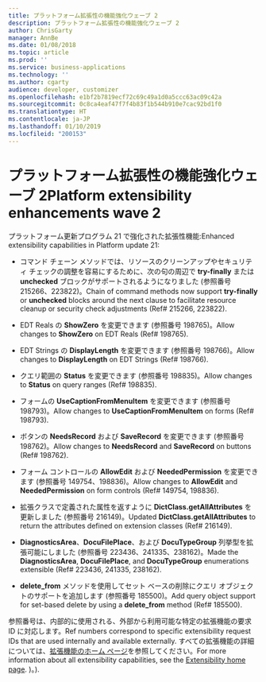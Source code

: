 ```yaml
---
title: プラットフォーム拡張性の機能強化ウェーブ 2
description: プラットフォーム拡張性の機能強化ウェーブ 2
author: ChrisGarty
manager: AnnBe
ms.date: 01/08/2018
ms.topic: article
ms.prod: ''
ms.service: business-applications
ms.technology: ''
ms.author: cgarty
audience: developer, customizer
ms.openlocfilehash: e1bf2b7819ecf72c69c49a1d0a5ccc63ac09c42a
ms.sourcegitcommit: 0c8ca4eaf47f7f4b83f1b544b910e7cac92bd1f0
ms.translationtype: HT
ms.contentlocale: ja-JP
ms.lasthandoff: 01/10/2019
ms.locfileid: "200153"
---
```

# <a name="platform-extensibility-enhancements-wave-2"></a><span data-ttu-id="0a397-103">プラットフォーム拡張性の機能強化ウェーブ 2</span><span class="sxs-lookup"><span data-stu-id="0a397-103">Platform extensibility enhancements wave 2</span></span>

<span data-ttu-id="0a397-104">プラットフォーム更新プログラム 21 で強化された拡張性機能:</span><span class="sxs-lookup"><span data-stu-id="0a397-104">Enhanced extensibility capabilities in Platform update 21:</span></span>

- <span data-ttu-id="0a397-105">コマンド チェーン メソッドでは、リソースのクリーンアップやセキュリティ チェックの調整を容易にするために、次の句の周辺で **try-finally** または **unchecked** ブロックがサポートされるようになりました (参照番号 215266、223822)。</span><span class="sxs-lookup"><span data-stu-id="0a397-105">Chain of command methods now support **try-finally** or **unchecked** blocks around the next clause to facilitate resource cleanup  or security check adjustments (Ref# 215266, 223822).</span></span>

- <span data-ttu-id="0a397-106">EDT Reals の **ShowZero** を変更できます (参照番号 198765)。</span><span class="sxs-lookup"><span data-stu-id="0a397-106">Allow changes to **ShowZero** on EDT Reals (Ref# 198765).</span></span>

- <span data-ttu-id="0a397-107">EDT Strings の **DisplayLength** を変更できます (参照番号 198766)。</span><span class="sxs-lookup"><span data-stu-id="0a397-107">Allow changes to **DisplayLength** on EDT Strings (Ref# 198766).</span></span>

- <span data-ttu-id="0a397-108">クエリ範囲の **Status** を変更できます (参照番号 198835)。</span><span class="sxs-lookup"><span data-stu-id="0a397-108">Allow changes to **Status** on query ranges (Ref# 198835).</span></span>

- <span data-ttu-id="0a397-109">フォームの **UseCaptionFromMenuItem** を変更できます (参照番号 198793)。</span><span class="sxs-lookup"><span data-stu-id="0a397-109">Allow changes to **UseCaptionFromMenuItem** on forms (Ref# 198793).</span></span>

- <span data-ttu-id="0a397-110">ボタンの **NeedsRecord** および **SaveRecord** を変更できます (参照番号 198762)。</span><span class="sxs-lookup"><span data-stu-id="0a397-110">Allow changes to **NeedsRecord** and **SaveRecord** on buttons (Ref# 198762).</span></span>

- <span data-ttu-id="0a397-111">フォーム コントロールの **AllowEdit** および **NeededPermission** を変更できます (参照番号 149754、198836)。</span><span class="sxs-lookup"><span data-stu-id="0a397-111">Allow changes to **AllowEdit** and **NeededPermission** on form controls (Ref# 149754, 198836).</span></span>

- <span data-ttu-id="0a397-112">拡張クラスで定義された属性を返すように **DictClass.getAllAttributes** を更新しました (参照番号 216149)。</span><span class="sxs-lookup"><span data-stu-id="0a397-112">Updated **DictClass.getAllAttributes** to return the attributes defined on extension classes (Ref# 216149).</span></span>

- <span data-ttu-id="0a397-113">**DiagnosticsArea**、**DocuFilePlace**、および **DocuTypeGroup** 列挙型を拡張可能にしました (参照番号 223436、241335、238162)。</span><span class="sxs-lookup"><span data-stu-id="0a397-113">Made the **DiagnosticsArea**, **DocuFilePlace**, and **DocuTypeGroup** enumerations extensible (Ref# 223436, 241335, 238162).</span></span>

- <span data-ttu-id="0a397-114">**delete_from** メソッドを使用してセット ベースの削除にクエリ オブジェクトのサポートを追加します (参照番号 185500)。</span><span class="sxs-lookup"><span data-stu-id="0a397-114">Add query object support for set-based delete by using a **delete_from** method (Ref# 185500).</span></span>

<span data-ttu-id="0a397-115">参照番号は、内部的に使用される、外部から利用可能な特定の拡張機能の要求 ID に対応します。</span><span class="sxs-lookup"><span data-stu-id="0a397-115">Ref numbers correspond to specific extensibility request IDs that are used internally and available externally.</span></span>
<span data-ttu-id="0a397-116">すべての拡張機能の詳細については、[拡張機能のホーム ページ](/dynamics365/unified-operations/dev-itpro/extensibility/extensibility-home-page)を参照してください。</span><span class="sxs-lookup"><span data-stu-id="0a397-116">For more information about all extensibility capabilities, see the [Extensibility home page](/dynamics365/unified-operations/dev-itpro/extensibility/extensibility-home-page).</span></span>
<span data-ttu-id="0a397-117">)。</span><span class="sxs-lookup"><span data-stu-id="0a397-117">).</span></span>
